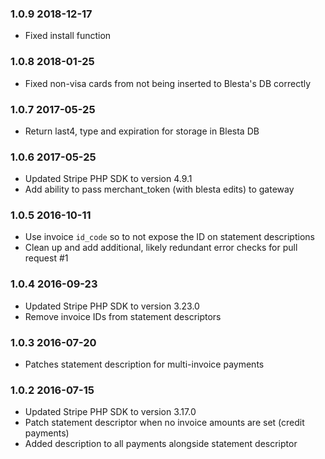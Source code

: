 ### 1.0.9 2018-12-17

* Fixed install function

### 1.0.8 2018-01-25

* Fixed non-visa cards from not being inserted to Blesta's DB correctly

### 1.0.7 2017-05-25

* Return last4, type and expiration for storage in Blesta DB

### 1.0.6 2017-05-25

* Updated Stripe PHP SDK to version 4.9.1
* Add ability to pass merchant_token (with blesta edits) to gateway

### 1.0.5 2016-10-11

* Use invoice `id_code` so to not expose the ID on statement descriptions
* Clean up and add additional, likely redundant error checks for pull request #1

### 1.0.4 2016-09-23

* Updated Stripe PHP SDK to version 3.23.0
* Remove invoice IDs from statement descriptors

### 1.0.3 2016-07-20

* Patches statement description for multi-invoice payments

### 1.0.2 2016-07-15

* Updated Stripe PHP SDK to version 3.17.0
* Patch statement descriptor when no invoice amounts are set (credit payments)
* Added description to all payments alongside statement descriptor

